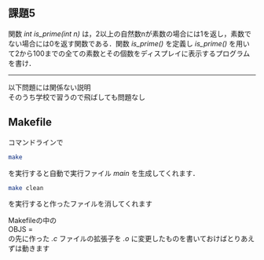 ## 課題5

関数 *int is_prime(int n)* は，2以上の自然数nが素数の場合には1を返し，素数でない場合には0を返す関数である．関数 *is_prime()* を定義し *is_prime()* を用いて2から100までの全ての素数とその個数をディスプレイに表示するプログラムを書け．


***
以下問題には関係ない説明  
そのうち学校で習うので飛ばしても問題なし
## Makefile
コマンドラインで  

```Bash
make
```
を実行すると自動で実行ファイル *main* を生成してくれます．  
```Bash
make clean
```
を実行すると作ったファイルを消してくれます

Makefileの中の  
OBJS =  
の先に作った *.c* ファイルの拡張子を *.o* に変更したものを書いておけばとりあえずは動きます